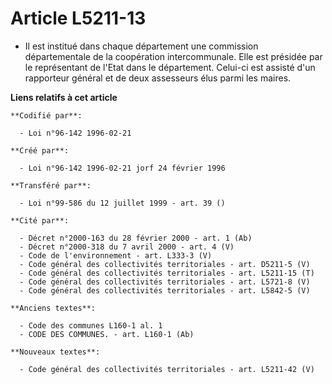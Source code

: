 # Article L5211-13

- Il est institué dans chaque département une commission départementale de la coopération intercommunale. Elle est présidée
par le représentant de l'Etat dans le département. Celui-ci est assisté d'un rapporteur général et de deux assesseurs élus
parmi les maires.

**Liens relatifs à cet article**

	**Codifié par**:

	  - Loi n°96-142 1996-02-21

	**Créé par**:

	  - Loi n°96-142 1996-02-21 jorf 24 février 1996

	**Transféré par**:

	  - Loi n°99-586 du 12 juillet 1999 - art. 39 ()

	**Cité par**:

	  - Décret n°2000-163 du 28 février 2000 - art. 1 (Ab)
	  - Décret n°2000-318 du 7 avril 2000 - art. 4 (V)
	  - Code de l'environnement - art. L333-3 (V)
	  - Code général des collectivités territoriales - art. D5211-5 (V)
	  - Code général des collectivités territoriales - art. L5211-15 (T)
	  - Code général des collectivités territoriales - art. L5721-8 (V)
	  - Code général des collectivités territoriales - art. L5842-5 (V)

	**Anciens textes**:

	  - Code des communes L160-1 al. 1
	  - CODE DES COMMUNES. - art. L160-1 (Ab)

	**Nouveaux textes**:

	  - Code général des collectivités territoriales - art. L5211-42 (V)
